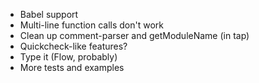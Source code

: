 * Babel support
* Multi-line function calls don't work
* Clean up comment-parser and getModuleName (in tap)
* Quickcheck-like features?
* Type it (Flow, probably)
* More tests and examples
